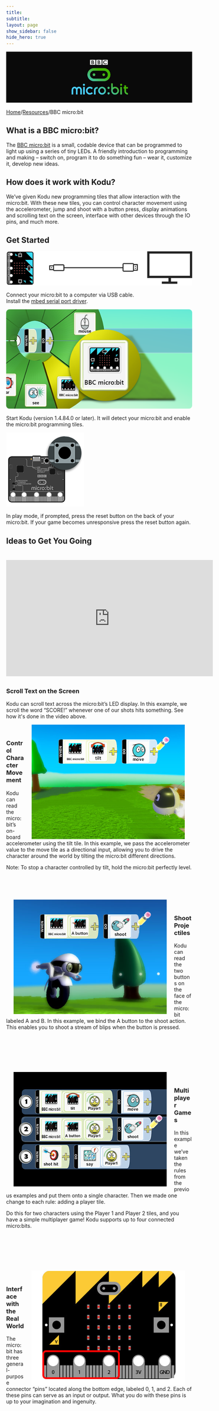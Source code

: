 ```yaml
---
title:
subtitle:
layout: page
show_sidebar: false
hide_hero: true
---
```


![BBC micro:bit](microbit_header.jpg)

[Home](../..)/[Resources](..)/BBC micro:bit

## What is a BBC micro:bit?
The [BBC micro:bit](http://microbit.org/) is a small, codable device that can be programmed to light up using a series of tiny LEDs. A friendly introduction to programming and making – switch on, program it to do something fun – wear it, customize it, develop new ideas.

## How does it work with Kodu?
We’ve given Kodu new programming tiles that allow interaction with the micro:bit. With these new tiles, you can control character movement using the accelerometer, jump and shoot with a button press, display animations and scrolling text on the screen, interface with other devices through the IO pins, and much more.

## Get Started
![Connect](connect_microbit.png)

Connect your micro:bit to a computer via USB cable.<br>
Install the [mbed serial port driver](https://developer.mbed.org/media/downloads/drivers/mbedWinSerial_16466.exe).

![Tiles](microbit_tiles.png)

Start Kodu (version 1.4.84.0 or later). It will detect your micro:bit and enable
the micro:bit programming tiles.

![Reset](reset_microbit.png)

In play mode, if prompted, press the reset button on the back of
your micro:bit. If your game becomes unresponsive press
the reset button again.

## Ideas to Get You Going

<p>
  <div id="kodu" align="left">
    <h1>
      <iframe width="560" height="315" src="https://www.youtube.com/embed/4qwnOglsS3A" frameborder="0" allowfullscreen=""></iframe>
    </h1>
  </div>

  <h3>Scroll Text on the Screen</h3>
  Kodu can scroll text across the micro:bit’s LED display. In this example, we scroll the word “SCORE!” whenever one of our shots hits something.  See how it's done in the video above.
</p>

<p>
  <img src="movement.jpg" align="right" hspace="20"/><br>
  <h3>Control Character Movement</h3>
  Kodu can read the micro:bit’s on-board accelerometer using the tilt tile. In this example, we pass the accelerometer value to the move tile as a directional input, allowing you to drive the character around the world by tilting the micro:bit different directions.
  
  Note: To stop a character controlled by tilt, hold the micro:bit perfectly level.
</p>

<br><br><br>

<p>
  <img src="shoot.jpg" align="left" hspace="20"/><br>
  <h3>Shoot Projectiles</h3>
  Kodu can read the two buttons on the face of the micro:bit labeled A and B. In this example, we bind the A button to the shoot action. This enables you to shoot a stream of blips when the button is pressed.
</p>

<br><br><br><br><br>

<p>
  <img src="scroll_text.jpg" align="left" hspace="20"/><br>
  <h3>Multiplayer Games</h3>
  In this example we’ve taken the rules from the previous examples and put them onto a single character. Then we made one change to each rule: adding a player tile.
  
  Do this for two characters using the Player 1 and Player 2 tiles, and you have a simple multiplayer game! Kodu supports up to four connected micro:bits.
</p>

<br><br><br><br><br>

<p>
  <img src="microbit_interface.jpg" align="right" hspace="20"/><br>
  <h3>Interface with the Real World</h3>
  The micro:bit has three general-purpose connector “pins” located along the bottom edge, labeled 0, 1, and 2. Each of these pins can serve as an input or output. What you do with these pins is up to your imagination and ingenuity.
</p>

<br><br><br><br><br><br>

## Learn More
* [The BBC micro:bit website](http://microbit.org/)
* [Microsoft Research micro:bit website](http://research.microsoft.com/microbit)
* [MakeCode for micro:bit website](https://makecode.microbit.org/)

![BBC micro:bit](microbit_footer.jpg)
